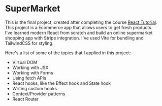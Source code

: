 # SuperMarket

This is the final project, created after completing the course [React Tutorial](https://react-tutorial.app/). This project is a Ecommerce app that allows users to get fresh products. I've learned modern React from scratch and build an online supermarket shopping app with Stripe integration. I've used Vite for bundling and TailwindCSS for styling.

Here's a list of some of the topics that I applied in this project:

- Virtual DOM
- Working with JSX
- Working with Forms
- Using fetch APIs
- React hooks, like the Effect hook and State hook
- Writing custom hooks
- Context/Provider patterns
- React Router
